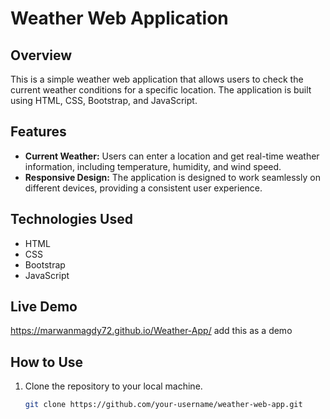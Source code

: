 # Weather Web Application

## Overview
This is a simple weather web application that allows users to check the current weather conditions for a specific location. The application is built using HTML, CSS, Bootstrap, and JavaScript.

## Features
- **Current Weather:** Users can enter a location and get real-time weather information, including temperature, humidity, and wind speed.
- **Responsive Design:** The application is designed to work seamlessly on different devices, providing a consistent user experience.

## Technologies Used
- HTML
- CSS
- Bootstrap
- JavaScript
## Live Demo
https://marwanmagdy72.github.io/Weather-App/ add this as a demo

## How to Use
1. Clone the repository to your local machine.
   ```bash
   git clone https://github.com/your-username/weather-web-app.git
